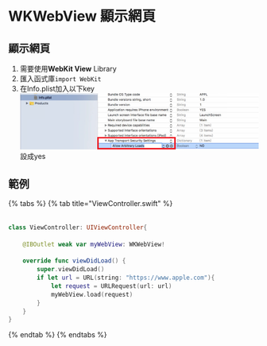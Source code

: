 # WKWebView 顯示網頁

## 顯示網頁

1. 需要使用**WebKit View** Library
2. 匯入函式庫`import WebKit`
3. 在Info.plist加入以下key![](../.gitbook/assets/wei-ming-ming%20%286%29.png)設成yes

## 範例

{% tabs %}
{% tab title="ViewController.swift" %}
```swift

class ViewController: UIViewController{

    @IBOutlet weak var myWebView: WKWebView!
    
    override func viewDidLoad() {
        super.viewDidLoad()
        if let url = URL(string: "https://www.apple.com"){
            let request = URLRequest(url: url)
            myWebView.load(request)
        }
    }
}

```
{% endtab %}
{% endtabs %}

